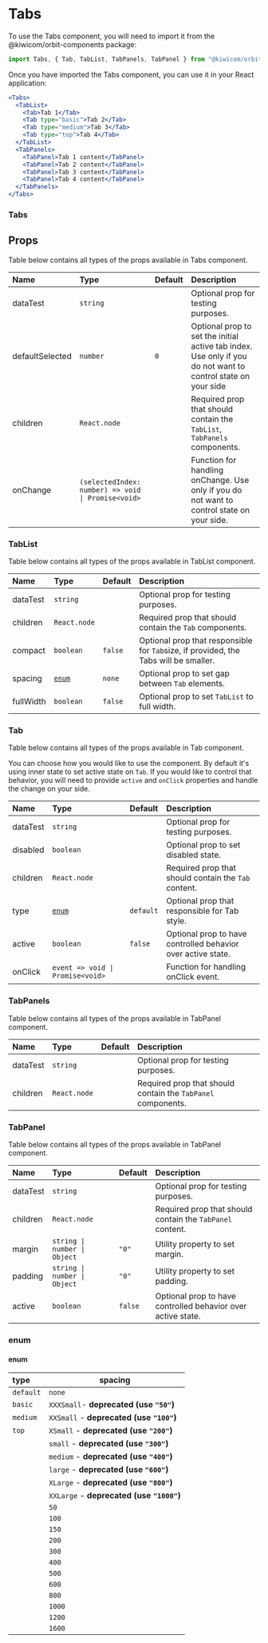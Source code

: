 # Tabs

To use the Tabs component, you will need to import it from the @kiwicom/orbit-components package:

```jsx
import Tabs, { Tab, TabList, TabPanels, TabPanel } from "@kiwicom/orbit-components/lib/Tabs";
```

Once you have imported the Tabs component, you can use it in your React application:

```jsx
<Tabs>
  <TabList>
    <Tab>Tab 1</Tab>
    <Tab type="basic">Tab 2</Tab>
    <Tab type="medium">Tab 3</Tab>
    <Tab type="top">Tab 4</Tab>
  </TabList>
  <TabPanels>
    <TabPanel>Tab 1 content</TabPanel>
    <TabPanel>Tab 2 content</TabPanel>
    <TabPanel>Tab 3 content</TabPanel>
    <TabPanel>Tab 4 content</TabPanel>
  </TabPanels>
</Tabs>
```

### Tabs

## Props

Table below contains all types of the props available in Tabs component.

| Name            | Type                                               | Default | Description                                                                                                  |
| :-------------- | :------------------------------------------------- | :------ | :----------------------------------------------------------------------------------------------------------- |
| dataTest        | `string`                                           |         | Optional prop for testing purposes.                                                                          |
| defaultSelected | `number`                                           | `0`     | Optional prop to set the initial active tab index. Use only if you do not want to control state on your side |
| children        | `React.node`                                       |         | Required prop that should contain the `TabList`, `TabPanels` components.                                     |
| onChange        | `(selectedIndex: number) => void \| Promise<void>` |         | Function for handling onChange. Use only if you do not want to control state on your side.                   |

### TabList

Table below contains all types of the props available in TabList component.

| Name      | Type            | Default | Description                                                                          |
| :-------- | :-------------- | :------ | :----------------------------------------------------------------------------------- |
| dataTest  | `string`        |         | Optional prop for testing purposes.                                                  |
| children  | `React.node`    |         | Required prop that should contain the `Tab` components.                              |
| compact   | `boolean`       | `false` | Optional prop that responsible for `Tab`size, if provided, the Tabs will be smaller. |
| spacing   | [`enum`](#enum) | `none`  | Optional prop to set gap between `Tab` elements.                                     |
| fullWidth | `boolean`       | `false` | Optional prop to set `TabList` to full width.                                        |

### Tab

Table below contains all types of the props available in Tab component.

You can choose how you would like to use the component. By default it's using inner state to set active state on `Tab`. If you
would like to control that behavior, you will need to provide `active` and `onClick` properties and handle the change on your side.

| Name     | Type                             | Default   | Description                                                  |
| :------- | :------------------------------- | :-------- | :----------------------------------------------------------- |
| dataTest | `string`                         |           | Optional prop for testing purposes.                          |
| disabled | `boolean`                        |           | Optional prop to set disabled state.                         |
| children | `React.node`                     |           | Required prop that should contain the `Tab` content.         |
| type     | [`enum`](#enum)                  | `default` | Optional prop that responsible for Tab style.                |
| active   | `boolean`                        | `false`   | Optional prop to have controlled behavior over active state. |
| onClick  | `event => void \| Promise<void>` |           | Function for handling onClick event.                         |

### TabPanels

Table below contains all types of the props available in TabPanel component.

| Name     | Type         | Default | Description                                                  |
| :------- | :----------- | :------ | :----------------------------------------------------------- |
| dataTest | `string`     |         | Optional prop for testing purposes.                          |
| children | `React.node` |         | Required prop that should contain the `TabPanel` components. |

### TabPanel

Table below contains all types of the props available in TabPanel component.

| Name     | Type                         | Default | Description                                                  |
| :------- | :--------------------------- | :------ | :----------------------------------------------------------- |
| dataTest | `string`                     |         | Optional prop for testing purposes.                          |
| children | `React.node`                 |         | Required prop that should contain the `TabPanel` content.    |
| margin   | `string \| number \| Object` | `"0"`   | Utility property to set margin.                              |
| padding  | `string \| number \| Object` | `"0"`   | Utility property to set padding.                             |
| active   | `boolean`                    | `false` | Optional prop to have controlled behavior over active state. |

### enum

#### enum

| type      | spacing                                   |
| :-------- | ----------------------------------------- |
| `default` | `none`                                    |
| `basic`   | `XXXSmall`- **deprecated (use `"50"`)**   |
| `medium`  | `XXSmall` - **deprecated (use `"100"`)**  |
| `top`     | `XSmall` - **deprecated (use `"200"`)**   |
|           | `small` - **deprecated (use `"300"`)**    |
|           | `medium` - **deprecated (use `"400"`)**   |
|           | `large` - **deprecated (use `"600"`)**    |
|           | `XLarge` - **deprecated (use `"800"`)**   |
|           | `XXLarge` - **deprecated (use `"1000"`)** |
|           | `50`                                      |
|           | `100`                                     |
|           | `150`                                     |
|           | `200`                                     |
|           | `300`                                     |
|           | `400`                                     |
|           | `500`                                     |
|           | `600`                                     |
|           | `800`                                     |
|           | `1000`                                    |
|           | `1200`                                    |
|           | `1600`                                    |
